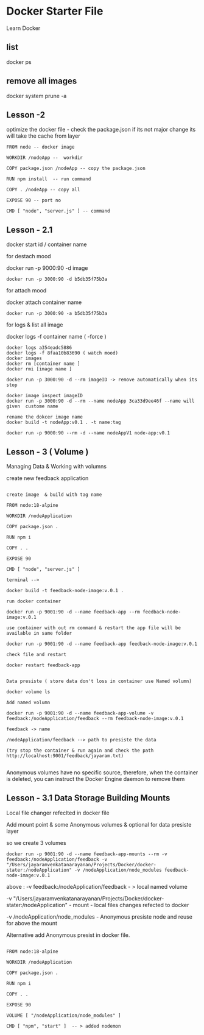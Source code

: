 # Docker Starter File
Learn Docker

list
---
docker ps

remove all images
-----------------
docker system prune -a

## Lesson -2

optimize the docker file  - check the package.json if its not major change its will take the cache from layer

```
FROM node -- docker image

WORKDIR /nodeApp --  workdir

COPY package.json /nodeApp -- copy the package.json

RUN npm install  -- run command

COPY . /nodeApp -- copy all

EXPOSE 90 -- port no

CMD [ "node", "server.js" ] -- command

```

## Lesson - 2.1

docker start id / container name

for destach mood

docker run -p 9000:90 -d image

```docker
docker run -p 3000:90 -d b5db35f75b3a
```


for attach mood

docker attach container name

```docker
docker run -p 3000:90 -a b5db35f75b3a
```
for logs & list all image

docker logs -f container name ( -force )

```docker
docker logs a354eadc5886
docker logs -f 8faa10b83690 ( watch mood)
docker images
docker rm [container name ]
docker rmi [image name ]

docker run -p 3000:90 -d --rm imageID -> remove automatically when its stop

docker image inspect imageID
docker run -p 3000:90 -d --rm --name nodeApp 3ca33d9ee46f --name will given  custome name

rename the dokcer image name
docker build -t nodeApp:v0.1 . -t name:tag

docker run -p 9000:90 --rm -d --name nodeAppV1 node-app:v0.1

```

## Lesson - 3 ( Volume )

Managing Data & Working with volumns

create new feedback application

```docker

create image  & build with tag name

FROM node:18-alpine

WORKDIR /nodeApplication

COPY package.json .

RUN npm i

COPY . .

EXPOSE 90

CMD [ "node", "server.js" ]

terminal -->

docker build -t feedback-node-image:v.0.1 .

run docker container

docker run -p 9001:90 -d --name feedback-app --rm feedback-node-image:v.0.1

use container with out rm command & restart the app file will be available in same folder

docker run -p 9001:90 -d --name feedback-app feedback-node-image:v.0.1

check file and restart

docker restart feedback-app


Data presiste ( store data don't loss in container use Named volumn)

docker volume ls

Add named volumn

docker run -p 9001:90 -d --name feedback-app-volume -v feedback:/nodeApplication/feedback --rm feedback-node-image:v.0.1

feedback -> name

/nodeApplication/feedback --> path to presiste the data

(try stop the container & run again and check the path http://localhost:9001/feedback/jayaram.txt)


```
Anonymous volumes have no specific source, therefore, when the container is deleted, you can instruct the Docker Engine daemon to remove them

## Lesson - 3.1 Data Storage Building Mounts

Local file changer refeclted in docker file

Add mount point & some Anonymous volumes & optional for data presiste layer

so we create 3 volumes

```docker
docker run -p 9001:90 -d --name feedback-app-mounts --rm -v feedback:/nodeApplication/feedback -v "/Users/jayaramvenkatanarayanan/Projects/Docker/docker-stater:/nodeApplication" -v /nodeApplication/node_modules feedback-node-image:v.0.1
```
above :
-v feedback:/nodeApplication/feedback - > local named volume

-v "/Users/jayaramvenkatanarayanan/Projects/Docker/docker-stater:/nodeApplication" - mount - local files changes refected to docker

-v /nodeApplication/node_modules - Anonymous presiste node and reuse for above the mount

Alternative add Anonymous presist in docker file.

```docker

FROM node:18-alpine

WORKDIR /nodeApplication

COPY package.json .

RUN npm i

COPY . .

EXPOSE 90

VOLUME [ "/nodeApplication/node_modules" ]

CMD [ "npm", "start" ]  -- > added nodemon


```


